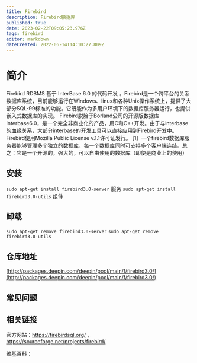 ```yaml
---
title: Firebird
description: Firebird数据库
published: true
date: 2023-02-22T09:05:23.976Z
tags: firebird
editor: markdown
dateCreated: 2022-06-14T14:10:27.809Z
---
```


# 简介

Firebird RDBMS 基于 InterBase 6.0 的代码开发 。Firebird是一个跨平台的关系数据库系统，目前能够运行在Windows、linux和各种Unix操作系统上，提供了大部分SQL-99标准的功能。它既能作为多用户环境下的数据库服务器运行，也提供嵌入式数据库的实现。
Firebird脱胎于Borland公司的开源版数据库Interbase6.0，是一个完全非商业化的产品，用C和C++开发。由于与interbase的血缘关系，大部分interbase的开发工具可以直接应用到Firebird开发中。Firebird使用Mozilla Public License v.1.1许可证发行。 [1] 
一个firebird数据库服务器能够管理多个独立的数据库，每一个数据库同时可支持多个客户端连结。总之：它是一个开源的，强大的，可以自由使用的数据库（即使是商业上的使用）

## 安装

`sudo apt-get install firebird3.0-server`	服务
`sudo apt-get install firebird3.0-utils`	组件
## 卸载

`sudo apt-get remove firebird3.0-server`
`sudo apt-get remove firebird3.0-utils`

## 仓库地址

[http://packages.deepin.com/deepin/pool/main/f/firebird3.0/](http://packages.deepin.com/deepin/pool/main/f/firebird3.0/)

## 常见问题

## 相关链接
官方网站：https://firebirdsql.org/ ， https://sourceforge.net/projects/firebird/

维基百科：